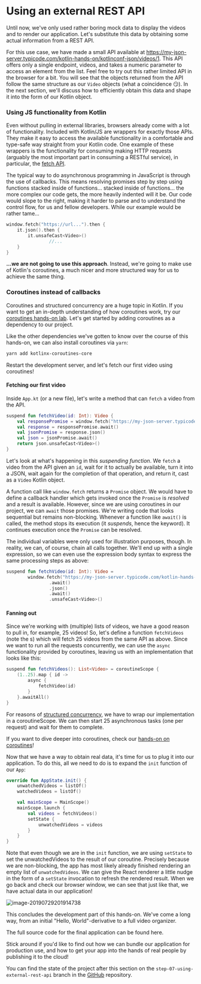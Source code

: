# Using an external REST API

Until now, we've only used rather boring mock data to display the videos and to render our application. Let's substitute this data by obtaining some actual information from a REST API.

For this use case, we have made a small API available at https://my-json-server.typicode.com/kotlin-hands-on/kotlinconf-json/videos/1. This API offers only a single endpoint, videos, and takes a numeric parameter to access an element from the list. Feel free to try out this rather limited API in the browser for a bit. You will see that the objects returned from the API follow the same structure as our `Video` objects (what a coincidence 😏). In the next section, we'll discuss how to efficiently obtain this data and shape it into the form of our Kotlin object.

### Using JS functionality from Kotlin

Even without pulling in external libraries, browsers already come with a lot of functionality. Included with Kotlin/JS are wrappers for exactly those APIs. They make it easy to access the available functionality in a comfortable and type-safe way straight from your Kotlin code. One example of these wrappers is the functionality for consuming making HTTP requests (arguably the most important part in consuming a RESTful service), in particular, the [fetch API](https://developer.mozilla.org/en-US/docs/Web/API/Fetch_API).

The typical way to do asynchronous programming in JavaScript is through the use of callbacks. This means resolving promises step by step using functions stacked inside of functions... stacked inside of functions… the more complex our code gets, the more heavily indented will it be. Our code would slope to the right, making it harder to parse and to understand the control flow, for us and fellow developers. While our example would be rather tame...

```kotlin
window.fetch("https://url...").then {
    it.json().then {
        it.unsafeCast<Video>()
                //...
    }
}
```

**…we are not going to use this approach**. Instead, we're going to make use of Kotlin's coroutines, a much nicer and more structured way for us to achieve the same thing.

### Coroutines instead of callbacks

Coroutines and structured concurrency are a huge topic in Kotlin. If you want to get an in-depth understanding of how coroutines work, try our [coroutines hands-on lab](https://play.kotlinlang.org/hands-on/Introduction%20to%20Coroutines%20and%20Channels/). Let's get started by adding coroutines as a dependency to our project.

Like the other dependencies we've gotten to know over the course of this hands-on, we can also install coroutines via `yarn`:

```bash
yarn add kotlinx-coroutines-core
```

Restart the development server, and let's fetch our first video using coroutines!

#### Fetching our first video

Inside `App.kt` (or a new file), let's write a method that can `fetch` a video from the API.

```kotlin
suspend fun fetchVideo(id: Int): Video {
    val responsePromise = window.fetch("https://my-json-server.typicode.com/kotlin-hands-on/kotlinconf-json/videos/$id")
    val response = responsePromise.await()
    val jsonPromise = response.json()
    val json = jsonPromise.await()
    return json.unsafeCast<Video>()
}
```

Let's look at what's happening in this *suspending function*. We `fetch` a video from the API given an `id`, wait for it to actually be available, turn it into a JSON, wait again for the completion of that operation, and return it, cast as a `Video` Kotlin object.

A function call like `window.fetch` returns a `Promise` object. We would have to define a callback handler which gets invoked once the `Promise` is *resolved* and a result is available. However, since we are using coroutines in our project, we can `await` those promises. We're writing code that looks sequential but remains non-blocking. Whenever a function like `await()` is called, the method stops its execution (it *suspends*, hence the keyword). It continues execution once the `Promise` can be resolved.

The individual variables were only used for illustration purposes, though. In reality, we can, of course, chain all calls together. We'll end up with a single expression, so we can even use the expression body syntax to express the same processing steps as above:

```kotlin
suspend fun fetchVideo(id: Int): Video =
        window.fetch("https://my-json-server.typicode.com/kotlin-hands-on/kotlinconf-json/videos/$id")
                .await()
                .json()
                .await()
                .unsafeCast<Video>()
```

#### Fanning out

Since we're working with (multiple) lists of videos, we have a good reason to pull in, for example, 25 videos! So, let's define a function `fetchVideos` (note the s) which will fetch 25 videos from the same API as above. Since we want to run all the requests concurrently, we can use the `async` functionality provided by coroutines, leaving us with an implementation that looks like this:

```kotlin
suspend fun fetchVideos(): List<Video> = coroutineScope {
    (1..25).map { id ->
        async {
            fetchVideo(id)
        }
    }.awaitAll()
}
```

For reasons of [structured concurrency](https://kotlinlang.org/docs/reference/coroutines/basics.html#structured-concurrency), we have to wrap our implementation in a coroutineScope. We can then start 25 asynchronous tasks (one per request) and wait for them to complete.

If you want to dive deeper into coroutines, check our [hands-on on coroutines](https://play.kotlinlang.org/hands-on/Introduction%20to%20Coroutines%20and%20Channels/01_Introduction)!

Now that we have a way to obtain real data, it's time for us to plug it into our application. To do this, all we need to do is to expand the `init` function of our `App`:

```kotlin
override fun AppState.init() {
    unwatchedVideos = listOf()
    watchedVideos = listOf()

    val mainScope = MainScope()
    mainScope.launch {
        val videos = fetchVideos()
        setState {
            unwatchedVideos = videos
        }
    }
}
```

Note that even though we are in the `init` function, we are using `setState` to set the unwatchedVideos to the result of our coroutine. Precisely because we are non-blocking, the app has most likely already finished rendering an empty list of `unwatchedVideos`. We can give the React renderer a little nudge in the form of a `setState` invocation to refresh the rendered result. When we go back and check our browser window, we can see that just like that, we have actual data in our application!

![image-20190729201914738](/assets/image-20190729201914738.png)

This concludes the development part of this hands-on. We've come a long way, from an initial "Hello, World"-derivative to a full video organizer.

The full source code for the final application can be found here.

Stick around if you'd like to find out how we can bundle our application for production use, and how to get your app into the hands of real people by publishing it to the cloud!

You can find the state of the project after this section on the `step-07-using-external-rest-api` branch in the [GitHub](https://github.com/kotlin-hands-on/web-app-react-kotlin-js/tree/step-07-using-external-rest-api) repository.
